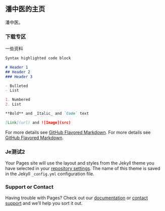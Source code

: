 ## 潘中医的主页
潘中医。


### 下载专区
一些资料

```markdown
Syntax highlighted code block

# Header 1
## Header 2
### Header 3

- Bulleted
- List

1. Numbered
2. List

**Bold** and _Italic_ and `Code` text

[Link](url) and ![Image](src)
```
For more details see [GitHub Flavored Markdown](https://www.baidu.com/).
For more details see [GitHub Flavored Markdown](https://guides.github.com/features/mastering-markdown/).

### Je测试2

Your Pages site will use the layout and styles from the Jekyll theme you have selected in your [repository settings](https://github.com/tcmpan/tcmpan.github.io/settings/pages). The name of this theme is saved in the Jekyll `_config.yml` configuration file.

### Support or Contact

Having trouble with Pages? Check out our [documentation](https://docs.github.com/categories/github-pages-basics/) or [contact support](https://support.github.com/contact) and we’ll help you sort it out.
